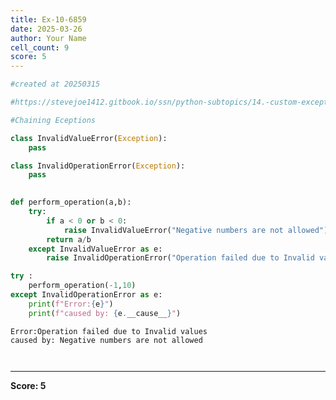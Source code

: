 ```yaml
---
title: Ex-10-6859
date: 2025-03-26
author: Your Name
cell_count: 9
score: 5
---
```


```python
#created at 20250315
```


```python
#https://stevejoe1412.gitbook.io/ssn/python-subtopics/14.-custom-exceptions
```


```python
#Chaining Eceptions
```


```python
class InvalidValueError(Exception):
    pass
```


```python
class InvalidOperationError(Exception):
    pass
    
```


```python
def perform_operation(a,b):
    try:
        if a < 0 or b < 0:
            raise InvalidValueError("Negative numbers are not allowed")
        return a/b
    except InvalidValueError as e:
        raise InvalidOperationError("Operation failed due to Invalid values") from e
```


```python
try :
    perform_operation(-1,10)
except InvalidOperationError as e:
    print(f"Error:{e}")
    print(f"caused by: {e.__cause__}")
```

    Error:Operation failed due to Invalid values
    caused by: Negative numbers are not allowed



```python

```


```python

```


---
**Score: 5**